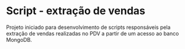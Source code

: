 
# Script - extração de vendas

Projeto iniciado para desenvolvimento de scripts responsáveis pela extração de vendas realizadas no PDV a partir de um acesso ao banco MongoDB.
